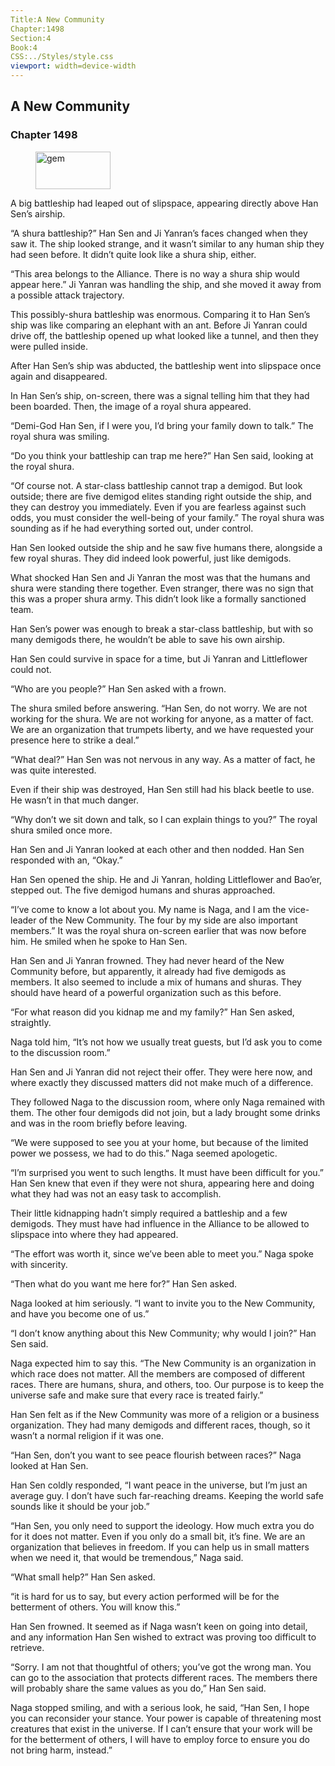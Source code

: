 ```yaml
---
Title:A New Community 
Chapter:1498 
Section:4 
Book:4 
CSS:../Styles/style.css 
viewport: width=device-width
---
```

  
## A New Community
### Chapter 1498
  
<figure>
	<img src="../Images/gem.gif" alt="gem" id="gem" width="120" height="60" />
</figure>
  

  
A big battleship had leaped out of slipspace, appearing directly above Han Sen’s airship.

“A shura battleship?” Han Sen and Ji Yanran’s faces changed when they saw it. The ship looked strange, and it wasn’t similar to any human ship they had seen before. It didn’t quite look like a shura ship, either.

“This area belongs to the Alliance. There is no way a shura ship would appear here.” Ji Yanran was handling the ship, and she moved it away from a possible attack trajectory.

This possibly-shura battleship was enormous. Comparing it to Han Sen’s ship was like comparing an elephant with an ant. Before Ji Yanran could drive off, the battleship opened up what looked like a tunnel, and then they were pulled inside.

After Han Sen’s ship was abducted, the battleship went into slipspace once again and disappeared.

In Han Sen’s ship, on-screen, there was a signal telling him that they had been boarded. Then, the image of a royal shura appeared.

“Demi-God Han Sen, if I were you, I’d bring your family down to talk.” The royal shura was smiling.

“Do you think your battleship can trap me here?” Han Sen said, looking at the royal shura.

“Of course not. A star-class battleship cannot trap a demigod. But look outside; there are five demigod elites standing right outside the ship, and they can destroy you immediately. Even if you are fearless against such odds, you must consider the well-being of your family.” The royal shura was sounding as if he had everything sorted out, under control.

Han Sen looked outside the ship and he saw five humans there, alongside a few royal shuras. They did indeed look powerful, just like demigods.

What shocked Han Sen and Ji Yanran the most was that the humans and shura were standing there together. Even stranger, there was no sign that this was a proper shura army. This didn’t look like a formally sanctioned team.

Han Sen’s power was enough to break a star-class battleship, but with so many demigods there, he wouldn’t be able to save his own airship.

Han Sen could survive in space for a time, but Ji Yanran and Littleflower could not.

“Who are you people?” Han Sen asked with a frown.

The shura smiled before answering. “Han Sen, do not worry. We are not working for the shura. We are not working for anyone, as a matter of fact. We are an organization that trumpets liberty, and we have requested your presence here to strike a deal.”

“What deal?” Han Sen was not nervous in any way. As a matter of fact, he was quite interested.

Even if their ship was destroyed, Han Sen still had his black beetle to use. He wasn’t in that much danger.

“Why don’t we sit down and talk, so I can explain things to you?” The royal shura smiled once more.

Han Sen and Ji Yanran looked at each other and then nodded. Han Sen responded with an, “Okay.”

Han Sen opened the ship. He and Ji Yanran, holding Littleflower and Bao’er, stepped out. The five demigod humans and shuras approached.

“I’ve come to know a lot about you. My name is Naga, and I am the vice-leader of the New Community. The four by my side are also important members.” It was the royal shura on-screen earlier that was now before him. He smiled when he spoke to Han Sen.

Han Sen and Ji Yanran frowned. They had never heard of the New Community before, but apparently, it already had five demigods as members. It also seemed to include a mix of humans and shuras. They should have heard of a powerful organization such as this before.

“For what reason did you kidnap me and my family?” Han Sen asked, straightly.

Naga told him, “It’s not how we usually treat guests, but I’d ask you to come to the discussion room.”

Han Sen and Ji Yanran did not reject their offer. They were here now, and where exactly they discussed matters did not make much of a difference.

They followed Naga to the discussion room, where only Naga remained with them. The other four demigods did not join, but a lady brought some drinks and was in the room briefly before leaving.

“We were supposed to see you at your home, but because of the limited power we possess, we had to do this.” Naga seemed apologetic.

“I’m surprised you went to such lengths. It must have been difficult for you.” Han Sen knew that even if they were not shura, appearing here and doing what they had was not an easy task to accomplish.

Their little kidnapping hadn’t simply required a battleship and a few demigods. They must have had influence in the Alliance to be allowed to slipspace into where they had appeared.

“The effort was worth it, since we’ve been able to meet you.” Naga spoke with sincerity.

“Then what do you want me here for?” Han Sen asked.

Naga looked at him seriously. “I want to invite you to the New Community, and have you become one of us.”

“I don’t know anything about this New Community; why would I join?” Han Sen said.

Naga expected him to say this. “The New Community is an organization in which race does not matter. All the members are composed of different races. There are humans, shura, and others, too. Our purpose is to keep the universe safe and make sure that every race is treated fairly.”

Han Sen felt as if the New Community was more of a religion or a business organization. They had many demigods and different races, though, so it wasn’t a normal religion if it was one.

“Han Sen, don’t you want to see peace flourish between races?” Naga looked at Han Sen.

Han Sen coldly responded, “I want peace in the universe, but I’m just an average guy. I don’t have such far-reaching dreams. Keeping the world safe sounds like it should be your job.”

“Han Sen, you only need to support the ideology. How much extra you do for it does not matter. Even if you only do a small bit, it’s fine. We are an organization that believes in freedom. If you can help us in small matters when we need it, that would be tremendous,” Naga said.

“What small help?” Han Sen asked.

“it is hard for us to say, but every action performed will be for the betterment of others. You will know this.”

Han Sen frowned. It seemed as if Naga wasn’t keen on going into detail, and any information Han Sen wished to extract was proving too difficult to retrieve.

“Sorry. I am not that thoughtful of others; you’ve got the wrong man. You can go to the association that protects different races. The members there will probably share the same values as you do,” Han Sen said.

Naga stopped smiling, and with a serious look, he said, “Han Sen, I hope you can reconsider your stance. Your power is capable of threatening most creatures that exist in the universe. If I can’t ensure that your work will be for the betterment of others, I will have to employ force to ensure you do not bring harm, instead.”